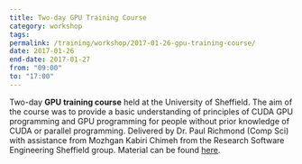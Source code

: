 ```yaml
---
title: Two-day GPU Training Course
category: workshop
tags:
permalink: /training/workshop/2017-01-26-gpu-training-course/
date: 2017-01-26
end-date: 2017-01-27
from: "09:00"
to: "17:00"
---
```



Two-day **GPU training course** held at the University of Sheffield. The aim of the course was to provide a basic understanding of principles of CUDA GPU programming and GPU programming for people without prior knowledge of CUDA or parallel programming.  Delivered by Dr. Paul Richmond (Comp Sci) with assistance from Mozhgan Kabiri Chimeh from the Research Software Engineering Sheffield group. Material can be found [here](http://gpucomputing.shef.ac.uk/education/cuda/).